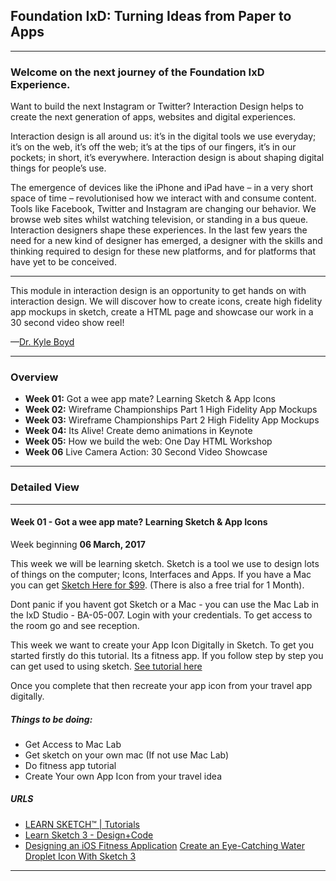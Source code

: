 
## Foundation IxD: Turning Ideas from Paper to Apps

---

### Welcome on the next journey of the Foundation IxD Experience.  


Want to build the next Instagram or Twitter? Interaction Design helps to create the next generation of apps, websites and digital experiences.Interaction design is all around us: it’s in the digital tools we use everyday; it’s on the web, it’s off the web; it’s at the tips of our fingers, it’s in our pockets; in short, it’s everywhere. Interaction design is about shaping digital things for people’s use.The emergence of devices like the iPhone and iPad have – in a very short space of time – revolutionised how we interact with and consume content. Tools like Facebook, Twitter and Instagram are changing our behavior. We browse web sites whilst watching television, or standing in a bus queue. Interaction designers shape these experiences.  In the last few years the need for a new kind of designer has emerged, a designer with the skills and thinking required to design for these new platforms, and for platforms that have yet to be conceived.

---
This module in interaction design is an opportunity to get hands on with interaction design.  We will discover how to create icons, create high fidelity app mockups in sketch, create a HTML page and showcase our work in a 30 second video show reel!  

—[Dr. Kyle Boyd](https://twitter.com/kylbyd)

---

### Overview

- **Week 01:** Got a wee app mate? Learning Sketch & App Icons 
- **Week 02:** Wireframe Championships Part 1 High Fidelity App Mockups
- **Week 03:** Wireframe Championships Part 2 High Fidelity App Mockups
- **Week 04:** Its Alive! Create demo animations in Keynote
- **Week 05:** How we build the web: One Day HTML Workshop
- **Week 06** Live Camera Action: 30 Second Video Showcase

---

### Detailed View

---

#### Week 01 - Got a wee app mate? Learning Sketch & App Icons 
Week beginning __06 March, 2017__

This week we will be learning sketch.  Sketch is a tool we use to design lots of things on the computer; Icons, Interfaces and Apps.  If you have a Mac you can get [Sketch Here for $99](https://www.sketchapp.com/). (There is also a free trial for 1 Month).  

Dont panic if you havent got Sketch or a Mac - you can use the Mac Lab in the IxD Studio - BA-05-007.  Login with your credentials.  To get access to the room go and see reception. 

This week we want to create your App Icon Digitally in Sketch.  To get you started firstly do this tutorial.  Its a fitness app.  If you follow step by step you can get used to using sketch.  [See tutorial here](https://webdesign.tutsplus.com/tutorials/designing-an-ios-fitness-application-with-apple-watch-compatibility--cms-23613) 

Once you complete that then recreate your app icon from your travel app digitally.  

##### Things to be doing:

- Get Access to Mac Lab
- Get sketch on your own mac (If not use Mac Lab)
- Do fitness app tutorial
- Create Your own App Icon from your travel idea

##### URLS
- [LEARN SKETCH™ | Tutorials](http://learnsketch.com/tutorials.html)
- [Learn Sketch 3 - Design+Code](https://designcode.io/sketch)
- [Designing an iOS Fitness Application](https://webdesign.tutsplus.com/tutorials/designing-an-ios-fitness-application-with-apple-watch-compatibility--cms-23613)
[Create an Eye-Catching Water Droplet Icon With Sketch 3](https://webdesign.tutsplus.com/tutorials/create-an-eye-catching-water-droplet-icon-with-sketch-3--cms-22595)

---
<!---

#### Week 02 - Wireframe Championships Part 1 High Fidelity App Mockups
Week beginning __13 March, 2017__

This week we want you to begin to design your 6 up wireframes in Sketch.  Strat to draw out the different screens that make up your app.  You may need to desig more than the 6 you have - this is up to you. 

##### URLS
- [How To Wireframe An iPhone App In Sketch](http://blog.mengto.com/how-to-wireframe-an-iphone-app-in-sketch/)
- [The Savvy Sketch iOS Wireframe Kit - Savvy Apps](https://savvyapps.com/blog/savvy-sketch-ios-wireframe-kit)

---

#### Week 03 - Wireframe Championships Part 2 High Fidelity App Mockups
Week beginning __20 March, 2017__

This week is all about finishing your apps so they are fully designed.  You may consider putting your interfaces inside a iphone 6 wireframe so they look more realistic.

##### URLS
- [iPhone 6 Plus and iPhone 6 Wireframe Sketch ](https://www.sketchappsources.com/free-source/799-iphone6-plus-and-iphone6-wireframe-sketch-treebie-resource.html)


---

#### Week 04 - Its Alive! Create demo animations in Keynote
Week beginning __27 March, 2017__

This week we will take your finished app UIs from sketch and put these into keynote and link them up so that they work like a real app - this is called prototyping.  

##### URLS
- [How To Prototype UI Animations In Keynote – Smashing Magazine](https://www.smashingmagazine.com/2015/08/animating-in-keynote/)
- [Prototyping iOS apps with Keynote – Medium](https://medium.com/@ramykhuffash/prototyping-ios-apps-with-keynote-4f1bf3c720fb#.nui2fku2a)
- [Animating your UI designs in Keynote in 7 simple steps - InVision Blog](http://blog.invisionapp.com/animating-your-ui-designs-in-keynote/)

---

#### Week 05 - How we build the web: One Day HTML Workshop
Week beginning __13 April, 2017__

Today we will buld a one page website that will act as a showcase for you travel app.  Dont panic we are just going to cover the **very** basics of HTML and CSS.  Then we will be able to change the typeface, color and images of everybodys page so its unique to you.

#### URLS
- [HTML and CSS Web Standards Solutions: A Web Standardistas' Approach by Nicklas Persson (2008-12-17): Amazon.co.uk: Books](https://www.amazon.co.uk/HTML-CSS-Standards-Solutions-Standardistas/dp/B019NE9KWW)
- [HTML & CSS: Design and Build Web Sites: Amazon.co.uk: Jon Duckett: 8601200464207: Books](https://www.amazon.co.uk/d/Books/HTML-CSS-Design-Build-Sites/1118008189/ref=sr_1_3?s=books&ie=UTF8&qid=1488296253&sr=1-3&keywords=john+duckett)

---

#### Week 06 - Live Camera Action: 30 Second Video Showcase
Week beginning __13 April, 2017__

For the fianl week we will be making a showcase video. To Shw off your app.  We will be using We video a Free online video.  Give consideration to music, your app visuals - and you must be on the video at some point.  It must be 30 seconds long. 

#### URLs
[WeVideo | Online Video Editor for Web, Mobile, Windows & OSX](https://www.wevideo.com/)

---
-->